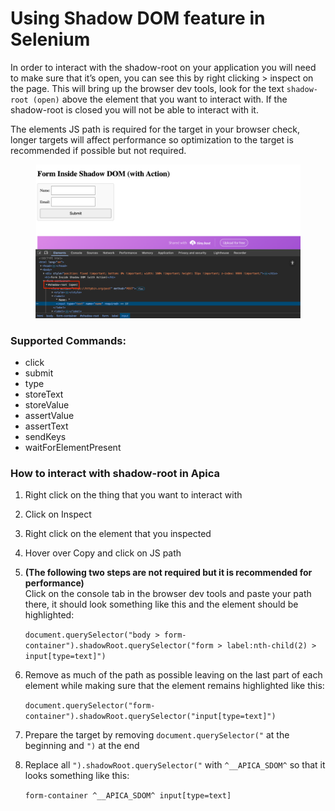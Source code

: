 # Using Shadow DOM feature in Selenium

In order to interact with the shadow-root on your application you will need to make sure that it’s open, you can see this by right clicking > inspect on the page. This will bring up the browser dev tools, look for the text `shadow-root (open)` above the element that you want to interact with. If the shadow-root is closed you will not be able to interact with it.

The elements JS path is required for the target in your browser check, longer targets will affect performance so optimization to the target is recommended if possible but not required.

<figure><img src="../../../../.gitbook/assets/image (580) (1).png" alt=""><figcaption></figcaption></figure>

&#x20;

### Supported Commands: <a href="#supported-commands" id="supported-commands"></a>

* click
* submit
* type
* storeText
* storeValue
* assertValue
* assertText
* sendKeys
* waitForElementPresent

### How to interact with shadow-root in Apica <a href="#how-to-interact-with-shadow-root-in-apica" id="how-to-interact-with-shadow-root-in-apica"></a>

1. Right click on the thing that you want to interact with
2. Click on Inspect
3. Right click on the element that you inspected
4. Hover over Copy and click on JS path
5.  **(The following two steps are not required but it is recommended for performance)**\
    Click on the console tab in the browser dev tools and paste your path there, it should look something like this and the element should be highlighted:

    `document.querySelector("body > form-container").shadowRoot.querySelector("form > label:nth-child(2) > input[type=text]")`
6.  Remove as much of the path as possible leaving on the last part of each element while making sure that the element remains highlighted like this:

    `document.querySelector("form-container").shadowRoot.querySelector("input[type=text]")`
7. Prepare the target by removing `document.querySelector("` at the beginning and `")` at the end
8.  Replace all `").shadowRoot.querySelector("` with `^__APICA_SDOM^` so that it looks something like this:

    `form-container ^__APICA_SDOM^ input[type=text]`
